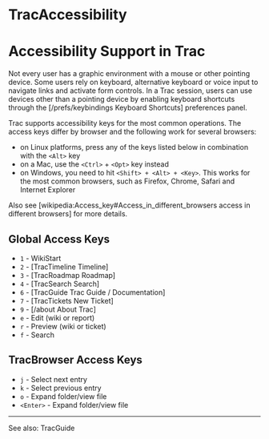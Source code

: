 # TracAccessibility
# Accessibility Support in Trac

Not every user has a graphic environment with a mouse or other pointing device. Some users rely on keyboard, alternative keyboard or voice input to navigate links and activate form controls. In a Trac session, users can use devices other than a pointing device by enabling keyboard shortcuts through the [/prefs/keybindings Keyboard Shortcuts] preferences panel.

Trac supports accessibility keys for the most common operations. The access keys differ by browser and the following work for several browsers:
 * on Linux platforms, press any of the keys listed below in combination with the `<Alt>` key
 * on a Mac, use the `<Ctrl>` + `<Opt>` key instead
 * on Windows, you need to hit `<Shift> + <Alt> + <Key>`. This works for the most common browsers, such as Firefox, Chrome, Safari and Internet Explorer

Also see [wikipedia:Access_key#Access_in_different_browsers access in different browsers] for more details.

## Global Access Keys

 * `1` - WikiStart
 * `2` - [TracTimeline Timeline]
 * `3` - [TracRoadmap Roadmap]
 * `4` - [TracSearch Search]
 * `6` - [TracGuide Trac Guide / Documentation]
 * `7` - [TracTickets New Ticket]
 * `9` - [/about About Trac]
 * `e` - Edit (wiki or report)
 * `r` - Preview (wiki or ticket)
 * `f` - Search

## TracBrowser Access Keys

 * `j` - Select next entry
 * `k` - Select previous entry
 * `o` - Expand folder/view file
 * `<Enter>` - Expand folder/view file

----
See also: TracGuide
